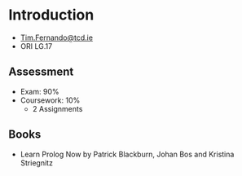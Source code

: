 # Introduction
- Tim.Fernando@tcd.ie
- ORI LG.17

## Assessment
- Exam: 90%
- Coursework: 10%
    - 2 Assignments

## Books
- Learn Prolog Now by Patrick Blackburn, Johan Bos and Kristina Striegnitz
